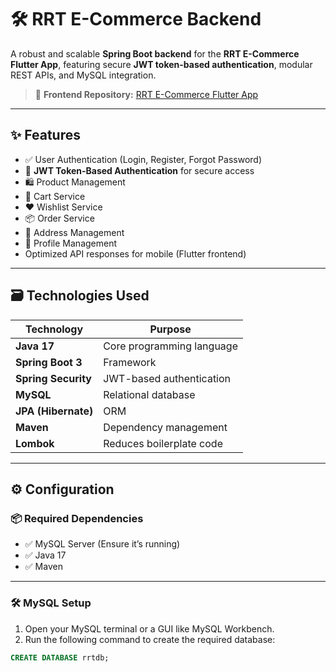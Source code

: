 # 🛠️ RRT E-Commerce Backend

A robust and scalable **Spring Boot backend** for the **RRT E-Commerce Flutter App**, featuring secure **JWT token-based authentication**, modular REST APIs, and MySQL integration.

> 🔗 **Frontend Repository:** [RRT E-Commerce Flutter App](https://github.com/barathan76/rrt_ecommerce_app.git)

---

## ✨ Features

- ✅ User Authentication (Login, Register, Forgot Password)
- 🔐 **JWT Token-Based Authentication** for secure access
- 🛍️ Product Management
- 🛒 Cart Service
- ❤️ Wishlist Service
- 📦 Order Service
- 📍 Address Management
- 🙍 Profile Management
- Optimized API responses for mobile (Flutter frontend)

---

## 🗃️ Technologies Used

| Technology        | Purpose                       |
|-------------------|-------------------------------|
| **Java 17**       | Core programming language     |
| **Spring Boot 3** | Framework                     |
| **Spring Security** | JWT-based authentication   |
| **MySQL**         | Relational database           |
| **JPA (Hibernate)** | ORM                         |
| **Maven**         | Dependency management         |
| **Lombok**        | Reduces boilerplate code      |

---

## ⚙️ Configuration

### 📦 Required Dependencies

- ✅ MySQL Server (Ensure it’s running)
- ✅ Java 17
- ✅ Maven

---

### 🛠️ MySQL Setup

1. Open your MySQL terminal or a GUI like MySQL Workbench.
2. Run the following command to create the required database:

```sql
CREATE DATABASE rrtdb;
